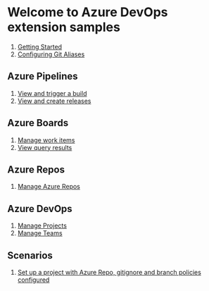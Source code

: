 # Welcome to Azure DevOps extension samples

1. [Getting Started]()
2. [Configuring Git Aliases]()

## Azure Pipelines
1. [View and trigger a build]()
2. [View and create releases]()

## Azure Boards
1. [Manage work items]() 
2. [View query results]()
 
## Azure Repos
1. [Manage Azure Repos]()

## Azure DevOps
1. [Manage Projects]()
2. [Manage Teams]()

## Scenarios
1. [Set up a project with Azure Repo, gitignore and branch policies configured]()
